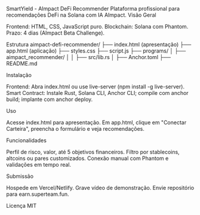 SmartYield - AImpact DeFi Recommender
Plataforma profissional para recomendações DeFi na Solana com IA AImpact.
Visão Geral

Frontend: HTML, CSS, JavaScript puro.
Blockchain: Solana com Phantom.
Prazo: 4 dias (AImpact Beta Challenge).

Estrutura
aimpact-defi-recommender/
├── index.html (apresentação)
├── app.html (aplicação)
├── styles.css
├── script.js
├── programs/
│   ├── aimpact_recommender/
│   │   ├── src/lib.rs
│   ├── Anchor.toml
├── README.md

Instalação

Frontend: Abra index.html ou use live-server (npm install -g live-server).
Smart Contract: Instale Rust, Solana CLI, Anchor CLI; compile com anchor build; implante com anchor deploy.

Uso

Acesse index.html para apresentação.
Em app.html, clique em "Conectar Carteira", preencha o formulário e veja recomendações.

Funcionalidades

Perfil de risco, valor, até 5 objetivos financeiros.
Filtro por stablecoins, altcoins ou pares customizados.
Conexão manual com Phantom e validações em tempo real.

Submissão

Hospede em Vercel/Netlify.
Grave vídeo de demonstração.
Envie repositório para earn.superteam.fun.

Licença
MIT
